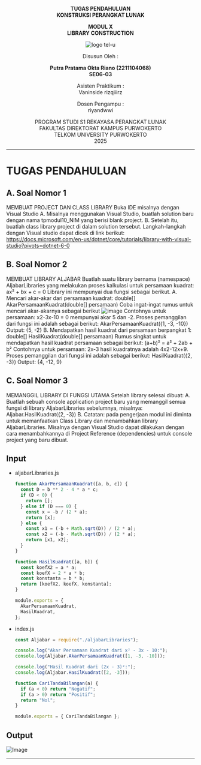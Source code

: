 <div align="center">

**TUGAS PENDAHULUAN**  
**KONSTRUKSI PERANGKAT LUNAK**

**MODUL X**  
**LIBRARY CONSTRUCTION**

![logo tel-u](https://github.com/user-attachments/assets/3a44181d-9c92-47f6-8cf0-87755117fd99)

Disusun Oleh :

**Putra Pratama Okta Riano (2211104068)**  
**SE06-03**

Asisten Praktikum :  
Vaninside
rizqiiirz

Dosen Pengampu :  
riyandwwi

PROGRAM STUDI S1 REKAYASA PERANGKAT LUNAK  
FAKULTAS DIREKTORAT KAMPUS PURWOKERTO  
TELKOM UNIVERSITY PURWOKERTO  
2025

</div>

---

# TUGAS PENDAHULUAN

## A. Soal Nomor 1

MEMBUAT PROJECT DAN CLASS LIBRARY
Buka IDE misalnya dengan Visual Studio
A. Misalnya menggunakan Visual Studio, buatlah solution baru dengan nama tpmodul10_NIM yang berisi blank project.
B. Setelah itu, buatlah class library project di dalam solution tersebut. Langkah-langkah dengan Visual studio dapat dicek di link berikut: https://docs.microsoft.com/en-us/dotnet/core/tutorials/library-with-visual-studio?pivots=dotnet-6-0

## B. Soal Nomor 2

MEMBUAT LIBRARY ALJABAR
Buatlah suatu library bernama (namespace) AljabarLibraries yang melakukan proses kalkulasi untuk
persamaan kuadrat:  
ax² + bx + c = 0
Library ini mempunyai dua fungsi sebagai berikut.
A. Mencari akar-akar dari persamaan kuadrat: double[] AkarPersamaanKuadrat(double[] persamaan)
Coba ingat-ingat rumus untuk mencari akar-akarnya sebagai berikut
![image](https://github.com/user-attachments/assets/06d69251-19a4-4faf-81d2-e9712a865737)
Contohnya untuk persamaan: x2-3x-10 = 0 mempunyai akar 5 dan -2. Proses pemanggilan dari fungsi ini adalah sebagai berikut:
AkarPersamaanKuadrat({1, -3, -10})
Output: {5, -2}
B. Mendapatkan hasil kuadrat dari persamaan berpangkat 1: double[] HasilKuadrat(double[] persamaan)
Rumus singkat untuk mendapatkan hasil kuadrat persamaan sebagai berikut:
(a+b)² = a² + 2ab + b²
Contohnya untuk persamaan: 2x-3 hasil kuadratnya adalah 4x2-12x+9. Proses pemanggilan dari fungsi ini adalah sebagai berikut:
HasilKuadrat({2, -3})
Output: {4, -12, 9}

## C. Soal Nomor 3

MEMANGGIL LIBRARY DI FUNGSI UTAMA
Setelah library selesai dibuat:
A. Buatlah sebuah console application project baru yang memanggil semua fungsi di library AljabarLibraries sebelumnya, misalnya: Aljabar.HasilKuadrat({2, -3})
B. Catatan: pada pengerjaan modul ini diminta untuk memanfaatkan Class Library dan menambahkan library AljabarLibraries. Misalnya dengan Visual Studio dapat dilakukan dengan cara menambahkannya di Project Reference (dependencies) untuk console project yang baru dibuat.

## Input

- aljabarLibraries.js

  ```js
  function AkarPersamaanKuadrat([a, b, c]) {
    const D = b ** 2 - 4 * a * c;
    if (D < 0) {
      return [];
    } else if (D === 0) {
      const x = -b / (2 * a);
      return [x];
    } else {
      const x1 = (-b + Math.sqrt(D)) / (2 * a);
      const x2 = (-b - Math.sqrt(D)) / (2 * a);
      return [x1, x2];
    }
  }

  function HasilKuadrat([a, b]) {
    const koefX2 = a * a;
    const koefX = 2 * a * b;
    const konstanta = b * b;
    return [koefX2, koefX, konstanta];
  }

  module.exports = {
    AkarPersamaanKuadrat,
    HasilKuadrat,
  };
  ```

- index.js

  ```js
  const Aljabar = require("./aljabarLibraries");

  console.log("Akar Persamaan Kuadrat dari x² - 3x - 10:");
  console.log(Aljabar.AkarPersamaanKuadrat([1, -3, -10]));

  console.log("Hasil Kuadrat dari (2x - 3)²:");
  console.log(Aljabar.HasilKuadrat([2, -3]));
  ```

  ```js
  function CariTandaBilangan(a) {
    if (a < 0) return "Negatif";
    if (a > 0) return "Positif";
    return "Nol";
  }

  module.exports = { CariTandaBilangan };
  ```

## Output

![Image](https://github.com/user-attachments/assets/f84d8ba5-08e0-47e8-8ea5-bc0f0dfbd1d6)

---
